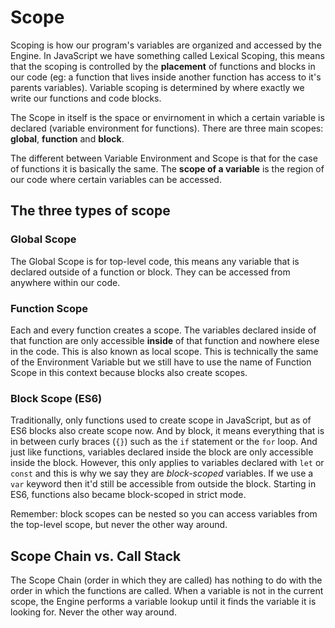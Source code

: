 # Scope

Scoping is how our program's variables are organized and accessed by the Engine. In JavaScript we have something called Lexical Scoping, this means that the scoping is controlled by the **placement** of functions and blocks in our code (eg: a function that lives inside another function has access to it's parents variables). Variable scoping is determined by where exactly we write our functions and code blocks.

The Scope in itself is the space or envirnoment in which a certain variable is declared (variable environment for functions). There are three main scopes: **global**, **function** and **block**.

The different between Variable Environment and Scope is that for the case of functions it is basically the same. The **scope of a variable** is the region of our code where certain variables can be accessed.

## The three types of scope

### Global Scope

The Global Scope is for top-level code, this means any variable that is declared outside of a function or block. They can be accessed from anywhere within our code.

### Function Scope

Each and every function creates a scope. The variables declared inside of that function are only accessible **inside** of that function and nowhere elese in the code. This is also known as local scope. This is technically the same of the Environment Variable but we still have to use the name of Function Scope in this context because blocks also create scopes.

### Block Scope (ES6)

Traditionally, only functions used to create scope in JavaScript, but as of ES6 blocks also create scope now. And by block, it means everything that is in between curly braces (`{}`) such as the `if` statement or the `for` loop. And just like functions, variables declared inside the block are only accessible inside the block. However, this only applies to variables declared with `let` or `const` and this is why we say they are _block-scoped_ variables. If we use a `var` keyword then it'd still be accessible from outside the block.
Starting in ES6, functions also became block-scoped in strict mode.

Remember: block scopes can be nested so you can access variables from the top-level scope, but never the other way around.

## Scope Chain vs. Call Stack

The Scope Chain (order in which they are called) has nothing to do with the order in which the functions are called. When a variable is not in the current scope, the Engine performs a variable lookup until it finds the variable it is looking for. Never the other way around.
